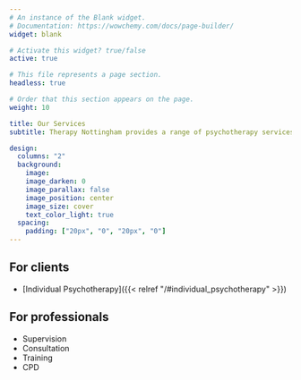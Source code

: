 ```yaml
---
# An instance of the Blank widget.
# Documentation: https://wowchemy.com/docs/page-builder/
widget: blank

# Activate this widget? true/false
active: true

# This file represents a page section.
headless: true

# Order that this section appears on the page.
weight: 10

title: Our Services
subtitle: Therapy Nottingham provides a range of psychotherapy services for individuals, as well as consultation, supervision, training and CPD for professionals

design:
  columns: "2"
  background:
    image:
    image_darken: 0
    image_parallax: false
    image_position: center
    image_size: cover
    text_color_light: true
  spacing:
    padding: ["20px", "0", "20px", "0"]
---
```

## For clients
- [Individual Psychotherapy]({{< relref "/#individual_psychotherapy" >}})

## For professionals
- Supervision
- Consultation
- Training
- CPD
